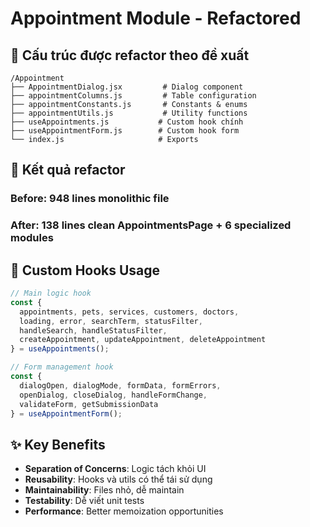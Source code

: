 # Appointment Module - Refactored

## 📂 Cấu trúc được refactor theo đề xuất

```
/Appointment
├── AppointmentDialog.jsx         # Dialog component
├── appointmentColumns.js         # Table configuration
├── appointmentConstants.js       # Constants & enums
├── appointmentUtils.js           # Utility functions
├── useAppointments.js           # Custom hook chính
├── useAppointmentForm.js        # Custom hook form
└── index.js                     # Exports
```

## 🎯 Kết quả refactor

### **Before**: 948 lines monolithic file
### **After**: 138 lines clean AppointmentsPage + 6 specialized modules

## 🚀 Custom Hooks Usage

```javascript
// Main logic hook
const {
  appointments, pets, services, customers, doctors,
  loading, error, searchTerm, statusFilter,
  handleSearch, handleStatusFilter,
  createAppointment, updateAppointment, deleteAppointment
} = useAppointments();

// Form management hook  
const {
  dialogOpen, dialogMode, formData, formErrors,
  openDialog, closeDialog, handleFormChange,
  validateForm, getSubmissionData
} = useAppointmentForm();
```

## ✨ Key Benefits

- **Separation of Concerns**: Logic tách khỏi UI
- **Reusability**: Hooks và utils có thể tái sử dụng
- **Maintainability**: Files nhỏ, dễ maintain
- **Testability**: Dễ viết unit tests
- **Performance**: Better memoization opportunities 